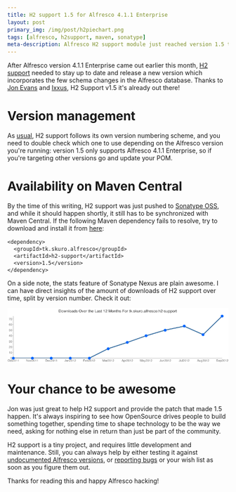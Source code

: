 ```yaml
---
title: H2 support 1.5 for Alfresco 4.1.1 Enterprise
layout: post
primary_img: /img/post/h2piechart.png
tags: [alfresco, h2support, maven, sonatype]
meta-description: Alfresco H2 support module just reached version 1.5 to support Alfresco Enterprise 4.1.1
---
```


After Alfresco version 4.1.1 Enterprise came out earlier this month,
[H2 support](https://github.com/skuro/alfresco-h2-support) needed to
stay up to date and release a new version which incorporates the
few schema changes in the Alfresco database. Thanks to
[Jon Evans](http://springyweb.com) and [Ixxus](http://www.ixxus.com),
 H2 Support v1.5 it's already out there!

Version management
==================

As
[usual](https://github.com/skuro/alfresco-h2-support/wiki/H2-Database-support-for-Alfresco),
H2 support follows its own version numbering scheme, and you need to
double check which one to use depending on the Alfresco version you're
running: version 1.5 only supports Alfresco 4.1.1 Enterprise, so if
you're targeting other versions go and update your POM.

Availability on Maven Central
=============================

By the time of this writing, H2 support was just pushed to
[Sonatype OSS](https://oss.sonatype.org/index.html), and while it
should happen shortly, it still has to be synchronized with Maven
Central. If the following Maven dependency fails to resolve, try to
download and install it from
[here](https://oss.sonatype.org/content/repositories/releases/tk/skuro/alfresco/h2-support/1.5/):

    <dependency>
      <groupId>tk.skuro.alfresco</groupId>
      <artifactId>h2-support</artifactId>
      <version>1.5</version>
    </dependency>
    
On a side note, the stats feature of Sonatype Nexus are plain awesome.
I can have direct insights of the amount of downloads of H2 support
over time, split by version number. Check it out:

![H2 download stats](/img/post/h2stats.png "H2 download stats")

    
Your chance to be awesome
=========================

Jon was just great to help H2 support and provide the patch that made
1.5 happen. It's always inspiring to see how OpenSource drives people
to build something together, spending time to shape technology to be
the way we need, asking for nothing else in return than just be part
of the community. 

H2 support is a tiny project, and requires little
development and maintenance. Still, you can always help by either
testing it against [undocumented Alfresco versions](https://github.com/skuro/alfresco-h2-support/wiki/H2-Database-support-for-Alfresco), or [reporting bugs](https://github.com/skuro/alfresco-h2-support/issues)
or your wish list as soon as you figure them out.

Thanks for reading this and happy Alfresco hacking!
